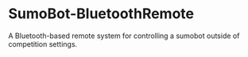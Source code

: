 # SumoBot-BluetoothRemote
A Bluetooth-based remote system for controlling a sumobot outside of competition settings.
